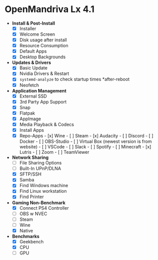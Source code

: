# OpenMandriva Lx 4.1

- **Install & Post-Install**
  - [x]  Installer
  - [x]  Welcome Screen
  - [x]  Disk usage after install
  - [x]  Resource Consumption
  - [x]  Default Apps
  - [x]  Desktop Backgrounds
- **Updates & Drivers**
  - [x]  Basic Update
  - [x]  Nvidia Drivers & Restart
  - [x]  `systemd-analyze` to check startup times *after-reboot
  - [x]  Neofetch
- **Application Management**
  - [x]  External SSD
  - [x]  3rd Party App Support
    - [x]  Snap
    - [x]  Flatpak
    - [x]  AppImage
  - [x]  Media Playback & Codecs
  - [x]  Install Apps
    - [x]  Repo-Apps
      - [x]  Wine
      - [ ]  Steam
      - [x]  Audacity
      - [ ]  Discord
      - [ ]  Docker
      - [ ]  OBS-Studio
      - [ ]  Virtual Box (newest version is from website)
      - [ ]  VSCode
      - [ ]  Slack
      - [ ]  Spotify
      - [ ]  Minecraft
      - [x]  Lutris
      - [ ]  Zoom
      - [ ]  TeamViewer
- **Network Sharing**
  - [ ]  File Sharing Options
    - [ ]  Built-In UPnP/DLNA
    - [x]  SFTP/SSH
    - [x]  Samba
  - [x]  Find Windows machine
  - [x]  Find Linux workstation
  - [x]  Find Printer
- **Gaming Non-Benchmark**
  - [x]  Connect PS4 Controller
  - [ ]  OBS w NVEC
  - [ ]  Steam
  - [ ]  Wine
  - [x]  Native
- **Benchmarks**
  - [x]  Geekbench
    - [x]  CPU
    - [ ]  GPU
